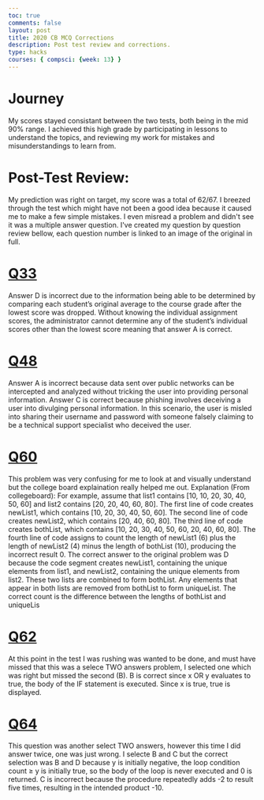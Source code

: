 ```yaml
---
toc: true
comments: false
layout: post
title: 2020 CB MCQ Corrections
description: Post test review and corrections.
type: hacks
courses: { compsci: {week: 13} }
---
```


# Journey 
My scores stayed consistant between the two tests, both being in the mid 90% range. I achieved this high grade by participating in lessons to understand the topics, and reviewing my work for mistakes and misunderstandings to learn from.

# Post-Test Review: 
My prediction was right on target, my score was a total of 62/67. I breezed through the test which might have not been a good idea because it caused me to make a few simple mistakes. I even misread a problem and didn't see it was a multiple answer question. I've created my question by question review bellow, each question number is linked to an image of the original in full.

# <a href="https://drive.google.com/file/d/1NN4uxdIHN3QHBD4KlgNWEbCAFI2VBbqO/view?usp=drive_link">Q33</a>

Answer D is incorrect due to the information being able to be determined by comparing each student’s original average to the course grade after the lowest score was dropped. Without knowing the individual assignment scores, the administrator cannot determine any of the student’s individual scores other than the lowest score meaning that answer A is correct.

# <a href="https://drive.google.com/file/d/1H4F8Toep1TsQ9vfxoJxOoTN8LQShq_k6/view?usp=drive_link">Q48</a>

Answer A is incorrect because data sent over public networks can be intercepted and analyzed without tricking the user into providing personal information. Answer C is correct because phishing involves deceiving a user into divulging personal information. In this scenario, the user is misled into sharing their username and password with someone falsely claiming to be a technical support specialist who deceived the user.

# <a href="https://drive.google.com/file/d/1fTJyCu7Xzy9uPUAubqP2JBUT7FCf5SLE/view?usp=drive_link">Q60</a>

This problem was very confusing for me to look at and visually understand but the college board explaination really helped me out. Explanation (From collegeboard): For example, assume that list1 contains [10, 10, 20, 30, 40, 50, 60] and list2 contains [20, 20, 40, 60, 80]. The first line of code creates newList1, which contains [10, 20, 30, 40, 50, 60]. The second line of code creates newList2, which contains [20, 40, 60, 80]. The third line of code creates bothList, which contains [10, 20, 30, 40, 50, 60, 20, 40, 60, 80]. The fourth line of code assigns to count the length of newList1 (6) plus the length of newList2 (4) minus the length of bothList (10), producing the incorrect result 0. The correct answer to the original problem was D because the code segment creates newList1, containing the unique elements from list1, and newList2, containing the unique elements from list2. These two lists are combined to form bothList. Any elements that appear in both lists are removed from bothList to form uniqueList. The correct count is the difference between the lengths of bothList and uniqueLis


# <a href="https://drive.google.com/file/d/19VYfWTbB0ioAChhhoScEQhHGJefRZ9ae/view?usp=drive_link">Q62</a>

At this point in the test I was rushing was wanted to be done, and must have missed that this was a selece TWO answers problem, I selected one which was right but missed the second (B). B is correct since x OR y evaluates to true, the body of the IF statement is executed. Since x is true, true is displayed.

# <a href="https://drive.google.com/file/d/1pjqzgVYkt6NJhi_wKsjcVbrVFGZPuH7B/view?usp=drive_link">Q64</a>

This question was another select TWO answers, however this time I did answer twice, one was just wrong. I selecte B and C but the correct selection was B and D because y is initially negative, the loop condition count ≥ y is initially true, so the body of the loop is never executed and 0 is returned. C is incorrect because the procedure repeatedly adds -2 to result five times, resulting in the intended product -10.